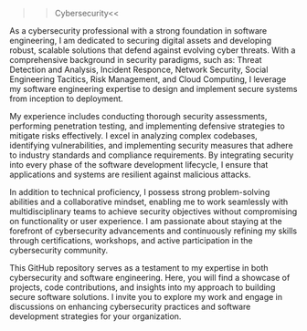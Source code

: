 >>Cybersecurity<<

As a cybersecurity professional with a strong foundation in software engineering, I am dedicated to securing digital assets and developing robust, scalable solutions that defend against evolving cyber threats. With a comprehensive background in security paradigms, such as: Threat Detection and Analysis, Incident Responce, Network Security, Social Engineering Tacitics, Risk Management, and Cloud Computing, I leverage my software engineering expertise to design and implement secure systems from inception to deployment.

My experience includes conducting thorough security assessments, performing penetration testing, and implementing defensive strategies to mitigate risks effectively. I excel in analyzing complex codebases, identifying vulnerabilities, and implementing security measures that adhere to industry standards and compliance requirements. By integrating security into every phase of the software development lifecycle, I ensure that applications and systems are resilient against malicious attacks.

In addition to technical proficiency, I possess strong problem-solving abilities and a collaborative mindset, enabling me to work seamlessly with multidisciplinary teams to achieve security objectives without compromising on functionality or user experience. I am passionate about staying at the forefront of cybersecurity advancements and continuously refining my skills through certifications, workshops, and active participation in the cybersecurity community.

This GitHub repository serves as a testament to my expertise in both cybersecurity and software engineering. Here, you will find a showcase of projects, code contributions, and insights into my approach to building secure software solutions. I invite you to explore my work and engage in discussions on enhancing cybersecurity practices and software development strategies for your organization.
